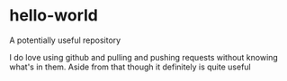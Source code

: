 # hello-world
A potentially useful repository

I do love using github and pulling and pushing requests without knowing what's in them.
Aside from that though it definitely is quite useful
